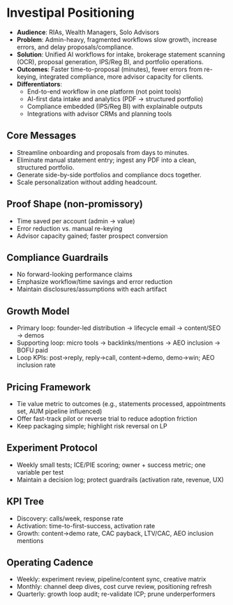 # Investipal Positioning

- **Audience**: RIAs, Wealth Managers, Solo Advisors
- **Problem**: Admin-heavy, fragmented workflows slow growth, increase errors, and delay proposals/compliance.
- **Solution**: Unified AI workflows for intake, brokerage statement scanning (OCR), proposal generation, IPS/Reg BI, and portfolio operations.
- **Outcomes**: Faster time-to-proposal (minutes), fewer errors from re-keying, integrated compliance, more advisor capacity for clients.
- **Differentiators**:
  - End-to-end workflow in one platform (not point tools)
  - AI-first data intake and analytics (PDF → structured portfolio)
  - Compliance embedded (IPS/Reg BI) with explainable outputs
  - Integrations with advisor CRMs and planning tools

## Core Messages
- Streamline onboarding and proposals from days to minutes.
- Eliminate manual statement entry; ingest any PDF into a clean, structured portfolio.
- Generate side-by-side portfolios and compliance docs together.
- Scale personalization without adding headcount.

## Proof Shape (non-promissory)
- Time saved per account (admin → value)
- Error reduction vs. manual re-keying
- Advisor capacity gained; faster prospect conversion

## Compliance Guardrails
- No forward-looking performance claims
- Emphasize workflow/time savings and error reduction
- Maintain disclosures/assumptions with each artifact

## Growth Model
- Primary loop: founder-led distribution → lifecycle email → content/SEO → demos
- Supporting loop: micro tools → backlinks/mentions → AEO inclusion → BOFU paid
- Loop KPIs: post→reply, reply→call, content→demo, demo→win; AEO inclusion rate

## Pricing Framework
- Tie value metric to outcomes (e.g., statements processed, appointments set, AUM pipeline influenced)
- Offer fast-track pilot or reverse trial to reduce adoption friction
- Keep packaging simple; highlight risk reversal on LP

## Experiment Protocol
- Weekly small tests; ICE/PIE scoring; owner + success metric; one variable per test
- Maintain a decision log; protect guardrails (activation rate, revenue, UX)

## KPI Tree
- Discovery: calls/week, response rate
- Activation: time-to-first-success, activation rate
- Growth: content→demo rate, CAC payback, LTV/CAC, AEO inclusion mentions

## Operating Cadence
- Weekly: experiment review, pipeline/content sync, creative matrix
- Monthly: channel deep dives, cost curve review, positioning refresh
- Quarterly: growth loop audit; re-validate ICP; prune underperformers
